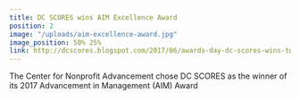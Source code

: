 ```yaml
---
title: DC SCORES wins AIM Excellence Award
position: 2
image: "/uploads/aim-excellence-award.jpg"
image_position: 50% 25%
link: http://dcscores.blogspot.com/2017/06/awards-day-dc-scores-wins-twice-in-one.html
---
```


The Center for Nonprofit Advancement chose DC SCORES as the winner of its 2017 Advancement in Management (AIM) Award